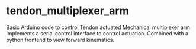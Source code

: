 # tendon_multiplexer_arm
Basic Arduino code to control Tendon actuated Mechanical multiplexer arm
Implements a serial control interface to control actuation. Combined with a python frontend to view forward kinematics.
